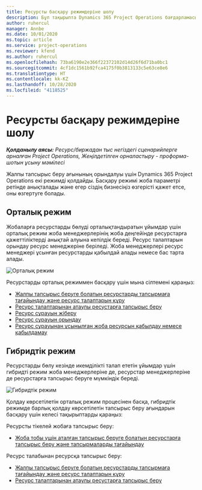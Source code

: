 ```yaml
---
title: Ресурсты басқару режимдеріне шолу
description: Бұл тақырыпта Dynamics 365 Project Operations бағдарламасындағы "Ресурсты басқару" функционалдығы туралы ақпарат беріледі.
author: ruhercul
manager: Annbe
ms.date: 10/01/2020
ms.topic: article
ms.service: project-operations
ms.reviewer: kfend
ms.author: ruhercul
ms.openlocfilehash: 73ba6190e2e366f22372102d14d26f6d71ba0bc1
ms.sourcegitcommit: 4cf1dc1561b92fca4175f0b3813133c5e63ce8e6
ms.translationtype: HT
ms.contentlocale: kk-KZ
ms.lasthandoff: 10/28/2020
ms.locfileid: "4118525"
---
```

# <a name="resource-management-modes-overview"></a>Ресурсты басқару режимдеріне шолу

_**Қолданылу аясы:** Ресурс/биржадан тыс негіздегі сценарийлерге арналған Project Operations, Жеңілдетілген орналастыру - проформа-шотын ұсыну мәмілесі_


Жалпы тапсырыс беру ағынының орындалуы үшін Dynamics 365 Project Operations екі режимді қолдайды. Басқару режимі жоба параметрі ретінде анықталады және егер сіздің бизнесіңіз өзгерісті қажет етсе, оны өзгертуге болады.    

## <a name="central-mode"></a>Орталық режим
Жобаларға ресурстарды бөлуді орталықтандыратын ұйымдар үшін орталық режим жоба менеджерлерінің жоба деңгейінде ресурстарға қажеттіліктерді анықтай алуына кепілдік береді. Ресурс талаптарын орындау ресурс менеджеріне беріледі. Жоба менеджерлері ресурс менеджері ұсынған ресурстарды қабылдай алады немесе бас тарта алады.

![Орталық режим](./media/resource-management-central.png)

Ресурстарды орталық режиммен басқару үшін мына сілтемені қараңыз:

- [Жалпы тапсырыс беруге болатын ресурстарды тапсырмаға тағайындау және ресурс талаптарын құру](https://docs.microsoft.com/dynamics365/project-service/assign-generic-bookable-resource)
- [Ресурс талаптарынан атаулы ресустарға тапсырыс беру](https://docs.microsoft.com/dynamics365/project-service/book-named-resource)
- [Ресурс сұрауын жіберу](https://docs.microsoft.com/dynamics365/project-service/submit-resource-request)
- [Ресурс сұрауын орындау](https://docs.microsoft.com/dynamics365/project-service/resource-management-fulfill-requests)
- [Ресурс сұрауынан ұсынылған жоба ресурсын қабылдау немесе қабылдамау](https://docs.microsoft.com/dynamics365/project-service/accept-reject-proposed-resource)

## <a name="hybrid-mode"></a>Гибридтік режим
Ресурстарды бөлу кезінде икемділікті талап ететін ұйымдар үшін гибридті режим жоба менеджерлеріне де, ресурстар менеджерлеріне де ресурстарға тапсырыс беруге мүмкіндік береді.

![Гибридтік режим](./media/resource-management-hybrid.png)

Қолдау көрсетілетін орталық режим процесінен басқа, гибридтік режимде барлық қолдау көрсетілетін тапсырыс беру ағындарын басқару үшін келесі тақырыптарды қараңыз:

Ресурсты тікелей жобаға тапсырыс беру:
- [Жоба тобы үшін аталған тапсырыс беруге болатын ресурстарға тапсырыс беру және тапсырмаларды тағайындау](https://docs.microsoft.com/dynamics365/project-service/assign-named-bookable-resource)

Ресурс талабынан ресурсқа тапсырыс беру:
- [Жалпы тапсырыс беруге болатын ресурстарды тапсырмаға тағайындау және ресурс талаптарын құру](https://docs.microsoft.com/dynamics365/project-service/assign-generic-bookable-resource)
- [Ресурс талаптарынан атаулы ресустарға тапсырыс беру](https://docs.microsoft.com/dynamics365/project-service/book-named-resource)
